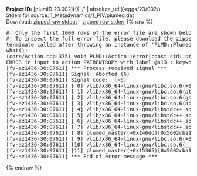 **Project ID:** [plumID:23.002]({{ '/' | absolute_url }}eggs/23/002/)  
Stderr for source:  1_Metadynamics/1_PIV/plumed.dat   
Download: [zipped raw stdout](plumed.dat.plumed_master.stdout.txt.zip) - [zipped raw stderr](plumed.dat.plumed_master.stderr.txt.zip) 
{% raw %}
<pre>
#! Only the first 1000 rows of the error file are shown below
#! To inspect the full error file, please download the zipped raw stderr file above
terminate called after throwing an instance of 'PLMD::Plumed::ExceptionError'
what():
(core/Action.cpp:375) void PLMD::Action::error(const std::string&) const
ERROR in input to action PAIRENTROPY with label @s13 : keyword GRID_BIN is compulsory for this action
[fv-az1436-30:07611] *** Process received signal ***
[fv-az1436-30:07611] Signal: Aborted (6)
[fv-az1436-30:07611] Signal code:  (-6)
[fv-az1436-30:07611] [ 0] /lib/x86_64-linux-gnu/libc.so.6(+0x45330)[0x7ff9fa445330]
[fv-az1436-30:07611] [ 1] /lib/x86_64-linux-gnu/libc.so.6(pthread_kill+0x11c)[0x7ff9fa49eb2c]
[fv-az1436-30:07611] [ 2] /lib/x86_64-linux-gnu/libc.so.6(gsignal+0x1e)[0x7ff9fa44527e]
[fv-az1436-30:07611] [ 3] /lib/x86_64-linux-gnu/libc.so.6(abort+0xdf)[0x7ff9fa4288ff]
[fv-az1436-30:07611] [ 4] /lib/x86_64-linux-gnu/libstdc++.so.6(+0xa5ff5)[0x7ff9fa8a5ff5]
[fv-az1436-30:07611] [ 5] /lib/x86_64-linux-gnu/libstdc++.so.6(+0xbb0da)[0x7ff9fa8bb0da]
[fv-az1436-30:07611] [ 6] /lib/x86_64-linux-gnu/libstdc++.so.6(_ZSt10unexpectedv+0x0)[0x7ff9fa8a5a55]
[fv-az1436-30:07611] [ 7] /lib/x86_64-linux-gnu/libstdc++.so.6(+0xa5a6f)[0x7ff9fa8a5a6f]
[fv-az1436-30:07611] [ 8] plumed_master(+0x146dd)[0x5602cba106dd]
[fv-az1436-30:07611] [ 9] /lib/x86_64-linux-gnu/libc.so.6(+0x2a1ca)[0x7ff9fa42a1ca]
[fv-az1436-30:07611] [10] /lib/x86_64-linux-gnu/libc.so.6(__libc_start_main+0x8b)[0x7ff9fa42a28b]
[fv-az1436-30:07611] [11] plumed_master(+0x15365)[0x5602cba11365]
[fv-az1436-30:07611] *** End of error message ***
</pre>
{% endraw %}
